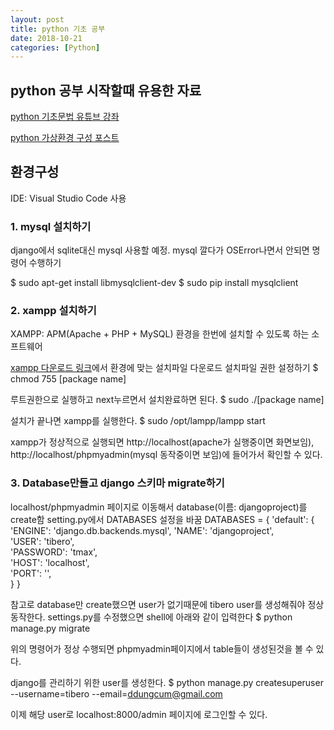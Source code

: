 ```yaml
---
layout: post
title: python 기초 공부
date: 2018-10-21
categories: [Python]
---
```


## python 공부 시작할때 유용한 자료

[python 기초문법 유튜브 강좌](https://www.youtube.com/watch?v=JJmcL1N2KQs&index=6&t=0s&list=PLillGF-RfqbYeckUaD1z6nviTp31GLTH8)

[python 가상환경 구성 포스트](https://beomi.github.io/2016/12/28/HowToSetup-Virtualenv-VirtualenvWrapper/)

## 환경구성
IDE: Visual Studio Code 사용

### 1. mysql 설치하기
django에서 sqlite대신 mysql 사용할 예정. mysql 깔다가 OSError나면서 안되면 명령어 수행하기

 $ sudo apt-get install libmysqlclient-dev
 $ sudo pip install mysqlclient

### 2. xampp 설치하기
XAMPP: APM(Apache + PHP + MySQL) 환경을 한번에 설치할 수 있도록 하는 소프트웨어

[xampp 다운로드 링크](https://www.apachefriends.org/index.html)에서 환경에 맞는 설치파일 다운로드
설치파일 권한 설정하기
 $ chmod 755 [package name]

루트권한으로 실행하고 next누르면서 설치완료하면 된다.
 $ sudo ./[package name]

설치가 끝나면 xampp를 실행한다.
 $ sudo /opt/lampp/lampp start

xampp가 정상적으로 실행되면 http://localhost(apache가 실행중이면 화면보임), http://localhost/phpmyadmin(mysql 동작중이면 보임)에 들어가서 확인할 수 있다.

### 3. Database만들고 django 스키마 migrate하기
localhost/phpmyadmin 페이지로 이동해서 database(이름: djangoproject)를 create함
setting.py에서 DATABASES 설정을 바꿈
DATABASES = {
    'default': {
        'ENGINE': 'django.db.backends.mysql',
        'NAME': 'djangoproject',                  
        'USER': 'tibero',             
        'PASSWORD': 'tmax',                  
        'HOST': 'localhost',                     
        'PORT': '',                      
    }
}

참고로 database만 create했으면 user가 없기때문에 tibero user를 생성해줘야 정상동작한다.
settings.py를 수정했으면 shell에 아래와 같이 입력한다
$ python manage.py migrate

위의 명령어가 정상 수행되면 phpmyadmin페이지에서 table들이 생성된것을 볼 수 있다.

django를 관리하기 위한 user를 생성한다.
$ python manage.py createsuperuser --username=tibero --email=ddungcum@gmail.com

이제 해당 user로 localhost:8000/admin 페이지에 로그인할 수 있다.


